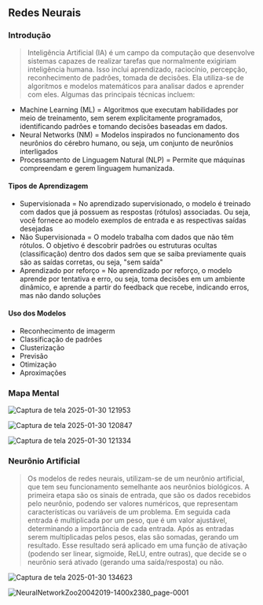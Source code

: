## Redes Neurais
### Introdução

> Inteligência Artificial (IA) é um campo da computação que desenvolve sistemas capazes de realizar tarefas que normalmente exigiriam inteligência humana. Isso inclui aprendizado, raciocínio, percepção, reconhecimento de padrões, tomada de decisões. Ela utiliza-se de algoritmos e modelos matemáticos para analisar dados e aprender com eles. Algumas das principais técnicas incluem:

* Machine Learning (ML) = Algoritmos que executam habilidades por meio de treinamento, sem serem explicitamente programados, identificando padrões e tomando decisões baseadas em dados.
* Neural Networks (NM) = Modelos inspirados no funcionamento dos neurônios do cérebro humano, ou seja, um conjunto de neurônios interligados
* Processamento de Linguagem Natural (NLP) = Permite que máquinas compreendam e gerem linguagem humanizada.

#### Tipos de Aprendizagem 
- Supervisionada = No aprendizado supervisionado, o modelo é treinado com dados que já possuem as respostas (rótulos) associadas. Ou seja, você fornece ao modelo exemplos de entrada e as respectivas saídas desejadas
- Não Supervisionada = O modelo trabalha com dados que não têm rótulos. O objetivo é descobrir padrões ou estruturas ocultas (classificação) dentro dos dados sem que se saiba previamente quais são as saídas corretas, ou seja, "sem saída"
- Aprendizado por reforço = No aprendizado por reforço, o modelo aprende por tentativa e erro, ou seja, toma decisões em um ambiente dinâmico, e aprende a partir do feedback que recebe, indicando erros, mas não dando soluções

#### Uso dos Modelos
- Reconhecimento de imagerm
- Classificação de padrões
- Clusterização
- Previsão
- Otimização
- Aproximações

### Mapa Mental 

![Captura de tela 2025-01-30 121953](https://github.com/user-attachments/assets/2ba2b977-8aab-4989-b1c3-15e6de2b2e71)

![Captura de tela 2025-01-30 120847](https://github.com/user-attachments/assets/4b535887-423d-4fc0-8cb8-d2183d54b1ac)

![Captura de tela 2025-01-30 121334](https://github.com/user-attachments/assets/fb66b304-3e57-440b-8e34-d7a10e537867)

### Neurônio Artificial

> Os modelos de redes neurais, utilizam-se de um neurônio artificial, que tem seu funcionamento semelhante aos neurônios biológicos. A primeira etapa são os sinais de entrada, que são os dados recebidos pelo neurônio, podendo ser valores numéricos, que representam características ou variáveis de um problema. Em seguida cada entrada é multiplicada por um peso, que é um valor ajustável, determinando a importância de cada entrada. Após as entradas serem multiplicadas pelos pesos, elas são somadas, gerando um resultado. Esse resultado será aplicado em uma função de ativação (podendo ser linear, sigmoide, ReLU, entre outras), que decide se o neurônio será ativado (gerando uma saída/resposta) ou não.

![Captura de tela 2025-01-30 134623](https://github.com/user-attachments/assets/179d2cfa-34f0-4082-8705-0b748279ae77)

![NeuralNetworkZoo20042019-1400x2380_page-0001](https://github.com/user-attachments/assets/237460b3-6b49-49fd-95d1-59813e91c74f)


